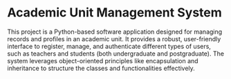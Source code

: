 # Academic Unit Management System
 This project is a Python-based software application designed for managing records and profiles in an academic unit. It provides a robust, user-friendly interface to register, manage, and authenticate different types of users, such as teachers and students (both undergraduate and postgraduate). The system leverages object-oriented principles like encapsulation and inheritance to structure the classes and functionalities effectively.
